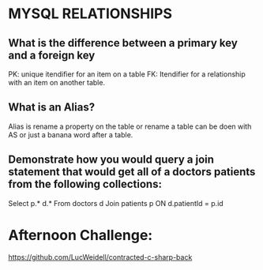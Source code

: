 # MYSQL RELATIONSHIPS

## What is the difference between a primary key and a foreign key
PK: unique itendifier for an item on a table
FK: Itendifier for a relationship with an item on another table.

## What is an Alias?
Alias is rename a property on the table or rename a table can be doen with AS or
just a banana word after a table.

## Demonstrate how you would query a join statement that would get all of a doctors patients from the following collections:
Select
p.*
d.*
From doctors d
Join patients p ON d.patientId = p.id

# Afternoon Challenge:
https://github.com/LucWeidell/contracted-c-sharp-back
